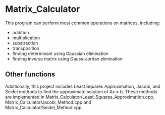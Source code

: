 # Matrix_Calculator
This program can perform most common operations on matrices, including:
* addition
* multiplication
* substraction
* transposition
* finding determinant using Gaussian elimination
* finding inverse matrix using Gauss-Jordan elimination
## Other functions
Additionally, this project includes Least Squares Approximation, Jacobi, and Seidel methods to find the approximate solution of Ax = b.
These methods are implemented in Matrix_Calculator/Least_Squares_Approximation.cpp, Matrix_Calculator/Jacobi_Method.cpp and Matrix_Calculator/Seidel_Method.cpp.
